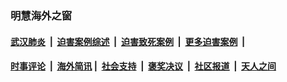 
### 明慧海外之窗

####  [武汉肺炎](indexes/365.md?t=07082000) &nbsp;|&nbsp;  [迫害案例综述](indexes/328.md?t=07082000) &nbsp;|&nbsp; [迫害致死案例](indexes/277.md?t=07082000)  &nbsp;|&nbsp; [更多迫害案例](indexes/81.md?t=07082000)  &nbsp;|&nbsp; 
####  [时事评论](indexes/19.md?t=07082000) &nbsp;|&nbsp; [海外简讯](indexes/245.md?t=07082000)&nbsp;|&nbsp;  [社会支持](indexes/140.md?t=07082000) &nbsp;|&nbsp; [褒奖决议](indexes/282.md?t=07082000) &nbsp;|&nbsp; [社区报道](indexes/91.md?t=07082000)  &nbsp;|&nbsp; [天人之间](indexes/78.md?t=07082000) 

